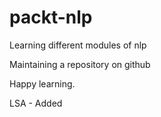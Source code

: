 # packt-nlp

Learning different modules of nlp

Maintaining a repository on github

Happy learning.

LSA - Added
